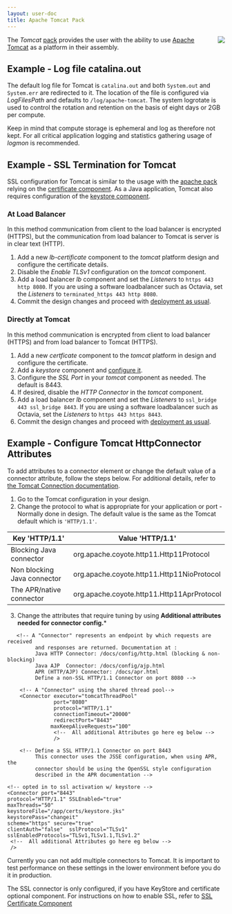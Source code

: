 ```yaml
---
layout: user-doc
title: Apache Tomcat Pack
---
```


<img src="/assets/img/logos/integrations/tomcat.png" align="right"/>

The _Tomcat_ [pack](./packs.html) provides the user with the ability to use
[Apache Tomcat](http://tomcat.apache.org/) as a platform in their assembly.


## Example -  Log file catalina.out

The default log file for Tomcat is `catalina.out` and both `System.out` and
`System.err` are redirected to it. The location of the file is configured via
_LogFilesPath_ and defaults to `/log/apache-tomcat`. The system logrotate is
used to control the rotation and retention on the basis of eight days or 2GB per
compute.

Keep in mind that compute storage is ephemeral and log as therefore not
kept. For all critical application logging and statistics gathering usage of
_logmon_ is recommended.

## Example - SSL Termination for Tomcat 

SSL configuration for Tomcat is similar to the usage with the
[apache pack](./apache-http-server-pack.html) relying on the
[certificate component](./ssl-certificate-component.html). As a Java
application, Tomcat also requires configuration of the
[keystore component](./keystore-component.html).

### At Load Balancer

In this method communication from client to the load balancer is encrypted
(HTTPS), but the communication from load balancer to Tomcat is server is in
clear text (HTTP).

1. Add a new _lb-certificate_ component to the _tomcat_ platform design and
   configure the certificate details.
2. Disable the _Enable TLSv1_ configuration on the _tomcat_ component.
3. Add a load balancer _lb_ component and set the _Listeners_ to `https 443 http
   8080`.  If you are using a software loadbalancer such as Octavia, set the _Listeners_
   to `terminated_https 443 http 8080`.
4. Commit the design changes and proceed with
   [deployment as usual](./components.html).

### Directly at Tomcat 

In this method communication is encrypted from client to load balancer (HTTPS)
and from load balancer to Tomcat (HTTPS).

1. Add a new _certficate_ component to the _tomcat_ platform in design and
   configure the certificate.
2. Add a _keystore_ component and [configure it](./keystore-component.html).
3. Configure the _SSL Port_ in your _tomcat_ component as needed. The default is
   8443.
4. If desired, disable the _HTTP Connector_ in the _tomcat_ component.
5. Add a load balancer _lb_ component and set the _Listeners_ to `ssl_bridge 443
   ssl_bridge 8443`.  If you are using a software loadbalancer such as Octavia,
   set the _Listeners_ to `https 443 https 8443`.
6. Commit the design changes and proceed with
   [deployment as usual](./components.html).

## Example - Configure Tomcat HttpConnector Attributes

To add attributes to a connector element or change the default value of a
connector attribute, follow the steps below.  For additional details, refer to
[the Tomcat Connection documentation](http://tomcat.apache.org/tomcat-8.0-doc/config/http.html).

1. Go to the Tomcat configuration in your design.
2. Change the protocol to what is appropriate for your application or port -
   Normally done in design. The default value is the same as the Tomcat default
   which is `'HTTP/1.1'`.

|Key 'HTTP/1.1'                 | Value 'HTTP/1.1'                            |
|-------------------------------|---------------------------------------------|
|Blocking Java connector        |   org.apache.coyote.http11.Http11Protocol   |
|Non blocking Java connector    |   org.apache.coyote.http11.Http11NioProtocol|
|The APR/native connector       |   org.apache.coyote.http11.Http11AprProtocol|

3. Change the attributes that require tuning by using **Additional attributes
   needed for connector config.***

```
   <!-- A "Connector" represents an endpoint by which requests are received
         and responses are returned. Documentation at :
         Java HTTP Connector: /docs/config/http.html (blocking & non-blocking)
         Java AJP  Connector: /docs/config/ajp.html
         APR (HTTP/AJP) Connector: /docs/apr.html
         Define a non-SSL HTTP/1.1 Connector on port 8080 -->

    <!-- A "Connector" using the shared thread pool-->
    <Connector executor="tomcatThreadPool"
               port="8080"
               protocol="HTTP/1.1"
               connectionTimeout="20000"
               redirectPort="8443"
              maxKeepAliveRequests="100"
               <!--  All additional Attributes go here eg below -->
               />

    <!-- Define a SSL HTTP/1.1 Connector on port 8443
         This connector uses the JSSE configuration, when using APR, the
         connector should be using the OpenSSL style configuration
         described in the APR documentation -->

<!-- opted in to ssl activation w/ keystore -->
<Connector port="8443"
protocol="HTTP/1.1" SSLEnabled="true"
maxThreads="50"
keystoreFile="/app/certs/keystore.jks"
keystorePass="changeit"
scheme="https" secure="true"
clientAuth="false"  sslProtocol="TLSv1" sslEnabledProtocols="TLSv1,TLSv1.1,TLSv1.2"
 <!--  All additional Attributes go here eg below -->
 />
```

Currently you can not add multiple connectors to Tomcat. It is important to test
performance on these settings in the lower environment before you do it in
production.

The SSL connector is only configured, if you have KeyStore and certificate
optional component. For instructions on how to enable SSL, refer to <a
href="/user/design/ssl-certificate-component.html">SSL Certificate Component</a>
